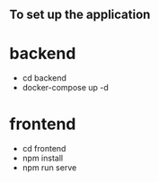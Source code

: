 ## To set up the application

# backend
- cd backend
- docker-compose up -d

# frontend
- cd frontend
- npm install
- npm run serve